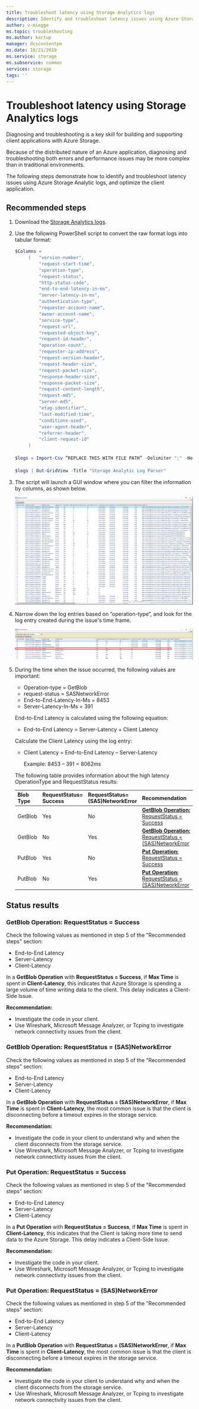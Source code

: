 ```yaml
---
title: Troubleshoot latency using Storage Analytics logs
description: Identify and troubleshoot latency issues using Azure Storage Analytic logs, and optimize the client application.
author: v-miegge
ms.topic: troubleshooting
ms.author: kartup
manager: dcscontentpm
ms.date: 10/21/2019
ms.service: storage
ms.subservice: common
services: storage
tags: ''
---
```


# Troubleshoot latency using Storage Analytics logs

Diagnosing and troubleshooting is a key skill for building and supporting client applications with Azure Storage.

Because of the distributed nature of an Azure application, diagnosing and troubleshooting both errors and performance issues may be more complex than in traditional environments.

The following steps demonstrate how to identify and troubleshoot latency issues using Azure Storage Analytic logs, and optimize the client application.

## Recommended steps

1. Download the [Storage Analytics logs](https://docs.microsoft.com/azure/storage/common/storage-analytics-logging#download-storage-logging-log-data).

2. Use the following PowerShell script to convert the raw format logs into tabular format:

   ```Powershell
   $Columns = 
        (   "version-number",
            "request-start-time",
            "operation-type",
            "request-status",
            "http-status-code",
            "end-to-end-latency-in-ms",
            "server-latency-in-ms",
            "authentication-type",
            "requester-account-name",
            "owner-account-name",
            "service-type",
            "request-url",
            "requested-object-key",
            "request-id-header",
            "operation-count",
            "requester-ip-address",
            "request-version-header",
            "request-header-size",
            "request-packet-size",
            "response-header-size",
            "response-packet-size",
            "request-content-length",
            "request-md5",
            "server-md5",
            "etag-identifier",
            "last-modified-time",
            "conditions-used",
            "user-agent-header",
            "referrer-header",
            "client-request-id"
        )

   $logs = Import-Csv “REPLACE THIS WITH FILE PATH” -Delimiter ";" -Header $Columns

   $logs | Out-GridView -Title "Storage Analytic Log Parser"
   ```

3. The script will launch a GUI window where you can filter the information by columns, as shown below.

   ![Storage Analytic Log Parser Window](media/troubleshoot-latency-storage-analytics-logs/storage-analytic-log-parser-window.png)
 
4. Narrow down the log entries based on “operation-type”, and look for the log entry created during the issue's time frame.

   ![Operation-type log entries](media/troubleshoot-latency-storage-analytics-logs/operation-type.png)

5. During the time when the issue occurred, the following values are important:

   * Operation-type = GetBlob
   * request-status = SASNetworkError
   * End-to-End-Latency-In-Ms = 8453
   * Server-Latency-In-Ms = 391

   End-to-End Latency is calculated using the following equation:

   * End-to-End Latency = Server-Latency + Client Latency

   Calculate the Client Latency using the log entry:

   * Client Latency = End-to-End Latency – Server-Latency

        Example: 8453 – 391 = 8062ms

   The following table provides information about the high latency OperationType and RequestStatus results:

   | Blob Type |RequestStatus=<br>Success|RequestStatus=<br>(SAS)NetworkError|Recommendation|
   |---|---|---|---|
   |GetBlob|Yes|No|[**GetBlob Operation:** RequestStatus = Success](#getblob-operation-requeststatus--success)|
   |GetBlob|No|Yes|[**GetBlob Operation:** RequestStatus = (SAS)NetworkError](#getblob-operation-requeststatus--sasnetworkerror)|
   |PutBlob|Yes|No|[**Put Operation:** RequestStatus = Success](#put-operation-requeststatus--success)|
   |PutBlob|No|Yes|[**Put Operation:** RequestStatus = (SAS)NetworkError](#put-operation-requeststatus--sasnetworkerror)|

## Status results

### GetBlob Operation: RequestStatus = Success

Check the following values as mentioned in step 5 of the "Recommended steps" section:

* End-to-End Latency
* Server-Latency
* Client-Latency

In a **GetBlob Operation** with **RequestStatus = Success**, if **Max Time** is spent in **Client-Latency**, this indicates that Azure Storage is spending a large volume of time writing data to the client. This delay indicates a Client-Side Issue.

**Recommendation:**

* Investigate the code in your client.
* Use Wireshark, Microsoft Message Analyzer, or Tcping to investigate network connectivity issues from the client. 

### GetBlob Operation: RequestStatus = (SAS)NetworkError

Check the following values as mentioned in step 5 of the "Recommended steps" section:

* End-to-End Latency
* Server-Latency
* Client-Latency

In a **GetBlob Operation** with **RequestStatus = (SAS)NetworkError**, if **Max Time** is spent in **Client-Latency**, the most common issue is that the client is disconnecting before a timeout expires in the storage service.

**Recommendation:**

* Investigate the code in your client to understand why and when the client disconnects from the storage service.
* Use Wireshark, Microsoft Message Analyzer, or Tcping to investigate network connectivity issues from the client. 

### Put Operation: RequestStatus = Success

Check the following values as mentioned in step 5 of the "Recommended steps" section:

* End-to-End Latency
* Server-Latency
* Client-Latency

In a **Put Operation** with **RequestStatus = Success**, if **Max Time** is spent in **Client-Latency**, this indicates that the Client is taking more time to send data to the Azure Storage. This delay indicates a Client-Side Issue.

**Recommendation:**

* Investigate the code in your client.
* Use Wireshark, Microsoft Message Analyzer, or Tcping to investigate network connectivity issues from the client. 

### Put Operation: RequestStatus = (SAS)NetworkError

Check the following values as mentioned in step 5 of the "Recommended steps" section:

* End-to-End Latency
* Server-Latency
* Client-Latency

In a **PutBlob Operation** with **RequestStatus = (SAS)NetworkError**, if **Max Time** is spent in **Client-Latency**, the most common issue is that the client is disconnecting before a timeout expires in the storage service.

**Recommendation:**

* Investigate the code in your client to understand why and when the client disconnects from the storage service.
* Use Wireshark, Microsoft Message Analyzer, or Tcping to investigate network connectivity issues from the client.

